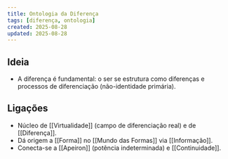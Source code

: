 ```yaml
---
title: Ontologia da Diferença
tags: [diferença, ontologia]
created: 2025-08-28
updated: 2025-08-28
---
```


## Ideia
- A diferença é fundamental: o ser se estrutura como diferenças e processos de diferenciação (não-identidade primária).

## Ligações
- Núcleo de [[Virtualidade]] (campo de diferenciação real) e de [[Diferença]].
- Dá origem a [[Forma]] no [[Mundo das Formas]] via [[Informação]].
- Conecta-se a [[Apeiron]] (potência indeterminada) e [[Continuidade]].
